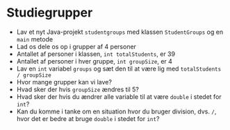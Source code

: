 # Studiegrupper

- Lav et nyt Java-projekt `studentgroups` med klassen `StudentGroups` og en `main` metode
- Lad os dele os op i grupper af 4 personer
- Antallet af personer i klassen, `int totalStudents`, er 39
- Antallet af personer i hver gruppe, `int groupSize`, er 4
- Lav en `int` variabel `groups` og sæt den til at være lig med `totalStudents / groupSize`
- Hvor mange grupper kan vi lave?
- Hvad sker der hvis `groupSize` ændres til 5?
- Hvad sker der hvis du ændrer alle variable til at være `double` i stedet for `int`?
- Kan du komme i tanke om en situation hvor du bruger division, dvs. `/`, hvor det er bedre at bruge `double` i stedet for `int`?